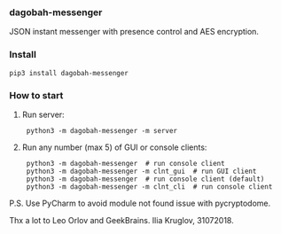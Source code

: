 ### dagobah-messenger ###
JSON instant messenger with presence control and AES encryption.

### Install ###

    pip3 install dagobah-messenger
    
### How to start ###

1. Run server:

		python3 -m dagobah-messenger -m server

2. Run any number (max 5) of GUI or console clients:
		
		python3 -m dagobah-messenger  # run console client
		python3 -m dagobah-messenger -m clnt_gui  # run GUI client
		python3 -m dagobah-messenger  # run console client (default)
		python3 -m dagobah-messenger -m clnt_cli  # run console client


P.S. Use PyCharm to avoid module not found issue with pycryptodome.

Thx a lot to Leo Orlov and GeekBrains.
Ilia Kruglov, 31072018.

